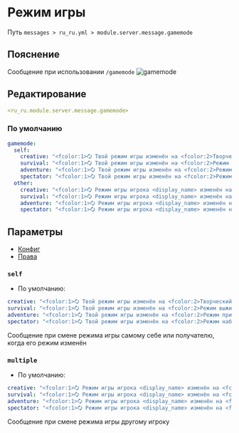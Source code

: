 # Режим игры
Путь `messages > ru_ru.yml > module.server.message.gamemode`

## Пояснение
Сообщение при использовании `/gamemode`
![gamemode](/gamemode.png)

## Редактирование
```yaml
<ru_ru.module.server.message.gamemode>
```

### По умолчанию
```yaml
gamemode:
  self:
    creative: "<fcolor:1>🗘 Твой режим игры изменён на <fcolor:2>Творческий режим"
    survival: "<fcolor:1>🗘 Твой режим игры изменён на <fcolor:2>Режим выживания"
    adventure: "<fcolor:1>🗘 Твой режим игры изменён на <fcolor:2>Режим приключения"
    spectator: "<fcolor:1>🗘 Твой режим игры изменён на <fcolor:2>Режим наблюдателя"
  other:
    creative: "<fcolor:1>🗘 Режим игры игрока <display_name> изменён на <fcolor:2>Творческий режим"
    survival: "<fcolor:1>🗘 Режим игры игрока <display_name> изменён на <fcolor:2>Режим выживания"
    adventure: "<fcolor:1>🗘 Режим игры игрока <display_name> изменён на <fcolor:2>Режим приключения"
    spectator: "<fcolor:1>🗘 Режим игры игрока <display_name> изменён на <fcolor:2>Режим наблюдателя"
```

## Параметры

- [Конфиг](/en/config/module/server/message/gamemode/)
- [Права](/en/permissions/module/server/message/gamemode/)

### `self`
- По умолчанию:
```yaml
creative: "<fcolor:1>🗘 Твой режим игры изменён на <fcolor:2>Творческий режим"
survival: "<fcolor:1>🗘 Твой режим игры изменён на <fcolor:2>Режим выживания"
adventure: "<fcolor:1>🗘 Твой режим игры изменён на <fcolor:2>Режим приключения"
spectator: "<fcolor:1>🗘 Твой режим игры изменён на <fcolor:2>Режим наблюдателя"
```

Сообщение при смене режима игры самому себе или получателю, когда его режим изменён

### `multiple`
- По умолчанию:
```yaml
creative: "<fcolor:1>🗘 Режим игры игрока <display_name> изменён на <fcolor:2>Творческий режим"
survival: "<fcolor:1>🗘 Режим игры игрока <display_name> изменён на <fcolor:2>Режим выживания"
adventure: "<fcolor:1>🗘 Режим игры игрока <display_name> изменён на <fcolor:2>Режим приключения"
spectator: "<fcolor:1>🗘 Режим игры игрока <display_name> изменён на <fcolor:2>Режим наблюдателя"
```

Сообщение при смене режима игры другому игроку